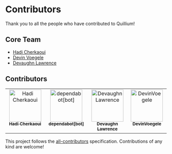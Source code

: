 # Contributors

Thank you to all the people who have contributed to Quillium!

## Core Team

- [Hadi Cherkaoui](https://github.com/HadiCherkaoui)
- [Devin Voegele](https://github.com/devinvoegelee)
- [Devaughn Lawrence](https://github.com/Devaughn-glitch)

## Contributors

<!-- This section will be automatically updated by our scripts -->

<!-- ALL-CONTRIBUTORS-LIST:START - Do not remove or modify this section -->
<!-- prettier-ignore-start -->
<!-- markdownlint-disable -->
<table>
  <tbody>
    <tr>
      <td align="center" valign="top" width="14.28%"><a href="https://github.com/HadiCherkaoui"><img src="https://avatars.githubusercontent.com/u/134227113?v=4" width="100px;" alt="Hadi Cherkaoui"/><br /><sub><b>Hadi Cherkaoui</b></sub></a></td>
      <td align="center" valign="top" width="14.28%"><a href="https://github.com/dependabot[bot]"><img src="https://avatars.githubusercontent.com/in/29110?v=4" width="100px;" alt="dependabot[bot]"/><br /><sub><b>dependabot[bot]</b></sub></a></td>
      <td align="center" valign="top" width="14.28%"><a href="https://github.com/Devaughn-glitch"><img src="https://avatars.githubusercontent.com/u/145268880?v=4" width="100px;" alt="Devaughn Lawrence"/><br /><sub><b>Devaughn Lawrence</b></sub></a></td>
      <td align="center" valign="top" width="14.28%"><a href="https://github.com/devin-voegele"><img src="https://avatars.githubusercontent.com/u/179212641?v=4" width="100px;" alt="DevinVoegele"/><br /><sub><b>DevinVoegele</b></sub></a></td>
    </tr>
  </tbody>
</table>

<!-- markdownlint-restore -->
<!-- prettier-ignore-end -->

<!-- ALL-CONTRIBUTORS-LIST:END -->

This project follows the [all-contributors](https://github.com/all-contributors/all-contributors) specification. Contributions of any kind are welcome!
